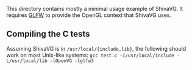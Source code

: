 This directory contains mostly a minimal usage example of ShivaVG. It requires [GLFW](http://www.glfw.org/) to provide the OpenGL context that ShivaVG uses.

## Compiling the C tests
Assuming ShivaVG is in `/usr/local/{include,lib}`, the following should work on most Unix-like systems:
`gcc test.c -I/usr/local/include -L/usr/local/lib -lOpenVG -lglfw3`

